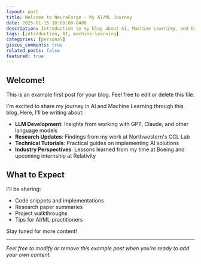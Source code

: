 ```yaml
---
layout: post
title: Welcome to NeuraForge - My AI/ML Journey
date: 2025-01-15 10:00:00-0400
description: Introduction to my blog about AI, Machine Learning, and building intelligent systems
tags: [introduction, AI, machine-learning]
categories: [personal]
giscus_comments: true
related_posts: false
featured: true
---
```


## Welcome!

This is an example first post for your blog. Feel free to edit or delete this file.

I'm excited to share my journey in AI and Machine Learning through this blog. Here, I'll be writing about:

- **LLM Development**: Insights from working with GPT, Claude, and other language models
- **Research Updates**: Findings from my work at Northwestern's CCL Lab
- **Technical Tutorials**: Practical guides on implementing AI solutions
- **Industry Perspectives**: Lessons learned from my time at Boeing and upcoming internship at Relativity

## What to Expect

I'll be sharing:
- Code snippets and implementations
- Research paper summaries
- Project walkthroughs
- Tips for AI/ML practitioners

Stay tuned for more content!

---

*Feel free to modify or remove this example post when you're ready to add your own content.*